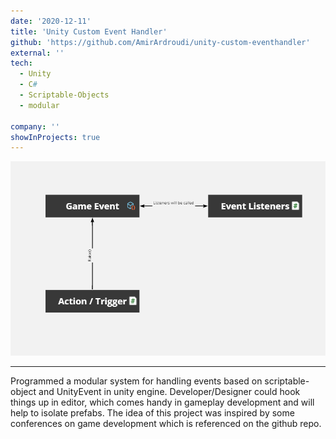 ```yaml
---
date: '2020-12-11'
title: 'Unity Custom Event Handler'
github: 'https://github.com/AmirArdroudi/unity-custom-eventhandler'
external: ''
tech:
  - Unity
  - C#
  - Scriptable-Objects
  - modular

company: ''
showInProjects: true
---
```


![Event system based on scriptable objects](images/gameevent.png)

---

Programmed a modular system for handling events based on scriptable-object and UnityEvent in unity engine.
Developer/Designer could hook things up in editor, which comes handy in gameplay development and will help to isolate prefabs. The idea of this project was inspired by some conferences on game development which is referenced on the github repo.